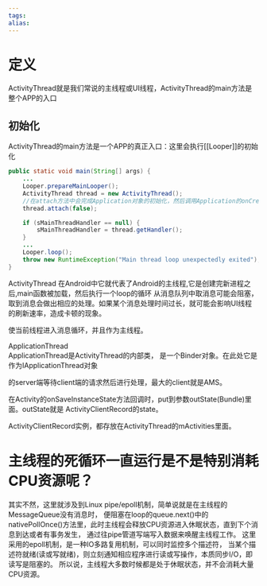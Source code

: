 ```yaml
---
tags: 
alias:
---
```


# 定义
ActivityThread就是我们常说的主线程或UI线程，ActivityThread的main方法是整个APP的入口

## 初始化

ActivityThread的main方法是一个APP的真正入口：这里会执行[[Looper]]的初始化

```java
public static void main(String[] args) {
	...
	Looper.prepareMainLooper();
	ActivityThread thread = new ActivityThread();
	//在attach方法中会完成Application对象的初始化，然后调用Application的onCreate()方法
	thread.attach(false);

	if (sMainThreadHandler == null) {
		sMainThreadHandler = thread.getHandler();
	}
	...
	Looper.loop();
	throw new RuntimeException("Main thread loop unexpectedly exited");
}
```


ActivityThread 在Android中它就代表了Android的主线程,它是创建完新进程之后,main函数被加载，然后执行一个loop的循环
从消息队列中取消息可能会阻塞，取到消息会做出相应的处理。如果某个消息处理时间过长，就可能会影响UI线程的刷新速率，造成卡顿的现象。

使当前线程进入消息循环，并且作为主线程。

ApplicationThread  
ApplicationThread是ActivityThread的内部类， 是一个Binder对象。在此处它是作为IApplicationThread对象

的server端等待client端的请求然后进行处理，最大的client就是AMS。



在Activity的onSaveInstanceState方法回调时，put到参数outState(Bundle)里面。outState就是 ActivityClientRecord的state。

ActivityClientRecord实例，都存放在ActivityThread的mActivities里面。

# 主线程的死循环一直运行是不是特别消耗CPU资源呢？

其实不然，这里就涉及到Linux pipe/epoll机制，简单说就是在主线程的MessageQueue没有消息时， 便阻塞在loop的queue.next()中的nativePollOnce()方法里，此时主线程会释放CPU资源进入休眠状态，直到下个消息到达或者有事务发生， 通过往pipe管道写端写入数据来唤醒主线程工作。
这里采用的epoll机制，是一种IO多路复用机制，可以同时监控多个描述符， 当某个描述符就绪(读或写就绪)，则立刻通知相应程序进行读或写操作，本质同步I/O，即读写是阻塞的。 
所以说，主线程大多数时候都是处于休眠状态，并不会消耗大量CPU资源。


